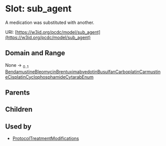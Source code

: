 
# Slot: sub_agent


A medication was substituted with another.

URI: [https://w3id.org/pcdc/model/sub_agent](https://w3id.org/pcdc/model/sub_agent)


## Domain and Range

None &#8594;  <sub>0..1</sub> [BendamustineBleomycinBrentuximabvedotinBusulfanCarboplatinCarmustineCisplatinCyclophosphamideCytarabEnum](BendamustineBleomycinBrentuximabvedotinBusulfanCarboplatinCarmustineCisplatinCyclophosphamideCytarabEnum.md)

## Parents


## Children


## Used by

 * [ProtocolTreatmentModifications](ProtocolTreatmentModifications.md)

